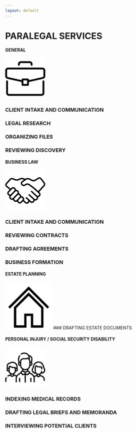 ```yaml
---
layout: default
---
```


# PARALEGAL SERVICES

#### GENERAL
![general](/assets/images/briefcase.png)
### CLIENT INTAKE AND COMMUNICATION
### LEGAL RESEARCH
### ORGANIZING FILES
### REVIEWING DISCOVERY

#### BUSINESS LAW
![business](/assets/images/handshake.png)
### CLIENT INTAKE AND COMMUNICATION
### REVIEWING CONTRACTS
### DRAFTING AGREEMENTS
### BUSINESS FORMATION

#### ESTATE PLANNING
<img src="/assets/images/house.jpeg" width="150">
### DRAFTING ESTATE DOCUMENTS

#### PERSONAL INJURY / SOCIAL SECURITY DISABILITY
![people](/assets/images/people.png)
### INDEXING MEDICAL RECORDS
### DRAFTING LEGAL BRIEFS AND MEMORANDA
### INTERVIEWING POTENTIAL CLIENTS


